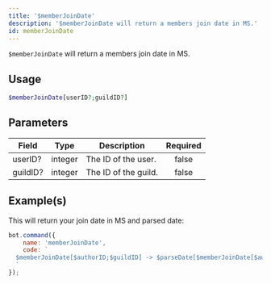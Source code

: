 ```yaml
---
title: '$memberJoinDate'
description: '$memberJoinDate will return a members join date in MS.'
id: memberJoinDate
---
```


`$memberJoinDate` will return a members join date in MS.

## Usage

```php
$memberJoinDate[userID?;guildID?]
```

## Parameters

| Field    | Type    | Description          | Required |
| -------- | ------- | -------------------- |:--------:|
| userID?  | integer | The ID of the user.  |  false   |
| guildID? | integer | The ID of the guild. |  false   |

## Example(s)

This will return your join date in MS and parsed date:

```javascript
bot.command({
    name: 'memberJoinDate',
    code: `
  $memberJoinDate[$authorID;$guildID] -> $parseDate[$memberJoinDate[$authorID;$guildID]]
  `
});
```
